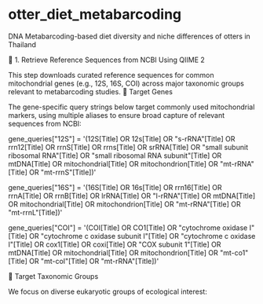 # otter_diet_metabarcoding
DNA Metabarcoding-based diet diversity and niche differences of otters in Thailand

🔹 1. Retrieve Reference Sequences from NCBI Using QIIME 2

This step downloads curated reference sequences for common mitochondrial genes (e.g., 12S, 16S, COI) across major taxonomic groups relevant to metabarcoding studies.
🧬 Target Genes

The gene-specific query strings below target commonly used mitochondrial markers, using multiple aliases to ensure broad capture of relevant sequences from NCBI:

gene_queries["12S"] = '(12S[Title] OR 12s[Title] OR "s-rRNA"[Title] OR rrn12[Title] OR rrnS[Title] OR rrns[Title] OR srRNA[Title] OR "small subunit ribosomal RNA"[Title] OR "small ribosomal RNA subunit"[Title] OR mtDNA[Title] OR mitochondrial[Title] OR mitochondrion[Title] OR "mt-rRNA"[Title] OR "mt-rrnS"[Title])'

gene_queries["16S"] = '(16S[Title] OR 16s[Title] OR rrn16[Title] OR rrnA[Title] OR rrnB[Title] OR lrRNA[Title] OR "l-rRNA"[Title] OR mtDNA[Title] OR mitochondrial[Title] OR mitochondrion[Title] OR "mt-rRNA"[Title] OR "mt-rrnL"[Title])'

gene_queries["COI"] = '(COI[Title] OR CO1[Title] OR "cytochrome oxidase I"[Title] OR "cytochrome c oxidase subunit I"[Title] OR "cytochrome c oxidase I"[Title] OR cox1[Title] OR coxi[Title] OR "COX subunit 1"[Title] OR mtDNA[Title] OR mitochondrial[Title] OR mitochondrion[Title] OR "mt-co1"[Title] OR "mt-coI"[Title] OR "mt-rRNA"[Title])'

🧫 Target Taxonomic Groups

We focus on diverse eukaryotic groups of ecological interest:
